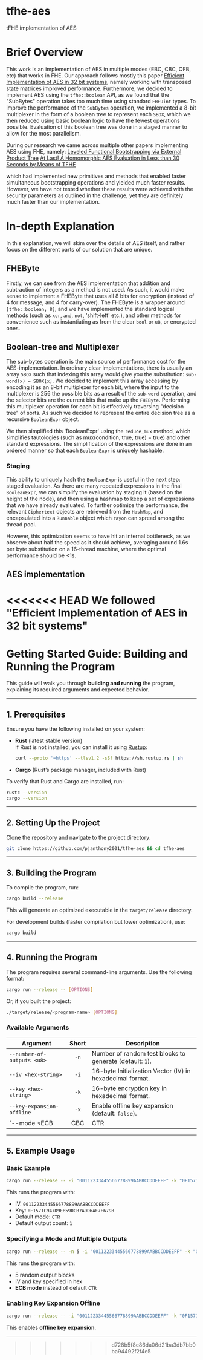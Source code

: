 # tfhe-aes
tFHE implementation of AES


# Brief Overview
This work is an implementation of AES in multiple modes (EBC, CBC, OFB, etc) that works in FHE. Our approach follows mostly this paper [Efficient Implementation of AES in 32 bit systems](https://link.springer.com/content/pdf/10.1007/3-540-36400-5_13.pdf), namely working with transposed state matrices improved performance. Furthermore, we decided to implement AES using the `tfhe::boolean` API, as we found that the "SubBytes" operation takes too much time using standard `FHEUint` types. To improve the performance of the `SubBytes` operation, we implemented a 8-bit multiplexer in the form of a boolean tree to represent each `SBOX`, which we then reduced using basic boolean logic to have the fewest operations possible. Evaluation of this boolean tree was done in a staged manner to allow for the most parallelism. 

During our research we came across multiple other papers implementing AES using FHE, namely: 
[Leveled Functional Bootstrapping via External Product Tree]()
[At Last! A Homomorphic AES Evaluation in Less than 30 Seconds by Means of TFHE]()

which had implemented new primitives and methods that enabled faster simultaneous bootstrapping operations and yielded much faster results. However, we have not tested whether these results were achieved with the security parameters as outlined in the challenge, yet they are definitely much faster than our implementation.

# In-depth Explanation

In this explanation, we will skim over the details of AES itself, and rather focus on the different parts of our solution that are unique.

## FHEByte
Firstly, we can see from the AES implementation that addition and subtraction of integers as a method is not used. As such, it would make sense to implement a FHEByte that uses all 8 bits for encryption (instead of 4 for message, and 4 for carry-over). The FHEByte is a wrapper around `[tfhe::boolean; 8]`, and we have implemented the standard logical methods (such as `xor`, `and`, `not`, 'shift-left' etc.), and other methods for convenience such as instantiating as from the clear `bool` or `u8`, or encrypted ones. 

## Boolean-tree and Multiplexer
The sub-bytes operation is the main source of performance cost for the AES-implementation. In ordinary clear implementations, there is usually an array `SBOX` such that indexing this array would give you the substitution: `sub-word(x) = SBOX[x]`. We decided to implement this array accessing by encoding it as an 8-bit multiplexer for each bit, where the input to the multiplexer is 256 the possible bits as a result of the `sub-word` operation, and the selector bits are the current bits that make up the `FHEByte`. Performing this multiplexer operation for each bit is effectively traversing "decision tree" of sorts. As such we decided to represent the entire decision tree as a recursive `BooleanExpr` object.

We then simplified this 'BooleanExpr' using the `reduce_mux` method, which simplifies tautologies (such as mux(condition, true, true) = true) and other standard expressions. The simplification of the expressions are done in an ordered manner so that each `BooleanExpr` is uniquely hashable.

### Staging
This ability to uniquely hash the `BooleanExpr` is useful in the next step: staged evaluation. As there are many repeated expressions in the final `BooleanExpr`, we can simplify the evaluation by staging it (based on the height of the node), and then using a hashmap to keep a set of expressions that we have already evaluated. To further optimize the performance, the relevant `Ciphertext` objects are retrieved from the `HashMap`, and encapsulated into a `Runnable` object which `rayon` can spread among the thread pool. 

However, this optimization seems to have hit an internal bottleneck, as we observe about half the speed as it should achieve, averaging around 1.6s per byte substitution on a 16-thread machine, where the optimal performance should be <1s.

## AES implementation
<<<<<<< HEAD
We followed "Efficient Implementation of AES in 32 bit systems" 
=======

# **Getting Started Guide: Building and Running the Program**

This guide will walk you through **building and running** the program, explaining its required arguments and expected behavior.

---

## **1. Prerequisites**
Ensure you have the following installed on your system:
- **Rust** (latest stable version)  
  If Rust is not installed, you can install it using [Rustup](https://rustup.rs/):  
  ```sh
  curl --proto '=https' --tlsv1.2 -sSf https://sh.rustup.rs | sh
  ```
- **Cargo** (Rust’s package manager, included with Rust)  

To verify that Rust and Cargo are installed, run:
```sh
rustc --version
cargo --version
```

---

## **2. Setting Up the Project**  
Clone the repository and navigate to the project directory:  
```sh
git clone https://github.com/pjanthony2001/tfhe-aes && cd tfhe-aes  
```

---

## **3. Building the Program**
To compile the program, run:
```sh
cargo build --release
```
This will generate an optimized executable in the `target/release` directory.

For development builds (faster compilation but lower optimization), use:
```sh
cargo build
```

---

## **4. Running the Program**
The program requires several command-line arguments. Use the following format:
```sh
cargo run --release -- [OPTIONS]
```
Or, if you built the project:
```sh
./target/release/<program-name> [OPTIONS]
```

### **Available Arguments**
| Argument                     | Short | Description |
|------------------------------|:-----:|-------------|
| `--number-of-outputs <u8>`   | `-n`  | Number of random test blocks to generate (default: `1`). |
| `--iv <hex-string>`          | `-i`  | 16-byte Initialization Vector (IV) in hexadecimal format. |
| `--key <hex-string>`         | `-k`  | 16-byte encryption key in hexadecimal format. |
| `--key-expansion-offline`    | `-x`  | Enable offline key expansion (default: `false`). |
| `--mode <ECB|CBC|CTR|OFB>`   | `-m`  | Encryption mode (default: `CTR`). |

---

## **5. Example Usage**
### **Basic Example**
```sh
cargo run --release -- -i "00112233445566778899AABBCCDDEEFF" -k "0F1571C947D9E8590CB7ADD6AF7F6798"
```
This runs the program with:
- IV: `00112233445566778899AABBCCDDEEFF`
- Key: `0F1571C947D9E8590CB7ADD6AF7F6798`
- Default mode: `CTR`
- Default output count: `1`

### **Specifying a Mode and Multiple Outputs**
```sh
cargo run --release -- -n 5 -i "00112233445566778899AABBCCDDEEFF" -k "0F1571C947D9E8590CB7ADD6AF7F6798" -m ECB
```
This runs the program with:
- 5 random output blocks
- IV and key specified in hex
- **ECB mode** instead of default `CTR`

### **Enabling Key Expansion Offline**
```sh
cargo run --release -- -i "00112233445566778899AABBCCDDEEFF" -k "0F1571C947D9E8590CB7ADD6AF7F6798" -x
```
This enables **offline key expansion**.

---
>>>>>>> d728b5f8c86da06d21ba3db7bb0ba94492f2f4e5
